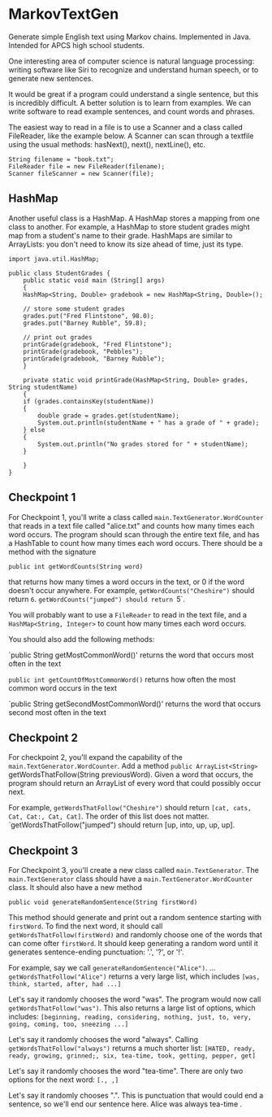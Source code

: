 # MarkovTextGen
Generate simple English text using Markov chains. Implemented in Java. Intended for APCS high school students.

One interesting area of computer science is natural language processing: writing software like Siri to recognize and understand human speech, or to generate new sentences. 

It would be great if a program could understand a single sentence, but this is incredibly difficult. A better solution is to learn from examples. We can write software to read example sentences, and count words and phrases.

The easiest way to read in a file is to use a Scanner and a class called FileReader, like the example below. A Scanner can scan through a textfile using the usual methods: hasNext(), next(), nextLine(), etc.

```
String filename = "book.txt";
FileReader file = new FileReader(filename);
Scanner fileScanner = new Scanner(file);
```


## HashMap

Another useful class is a HashMap. A HashMap stores a mapping from one class to another. For example, a HashMap to store student grades might map from a student's name to their grade. HashMaps are similar to ArrayLists: you don't need to know its size ahead of time, just its type. 

```
import java.util.HashMap;

public class StudentGrades {
    public static void main (String[] args)
    {
	HashMap<String, Double> gradebook = new HashMap<String, Double>();

	// store some student grades
	grades.put("Fred Flintstone", 98.0);
	grades.put("Barney Rubble", 59.8);
	
	// print out grades
	printGrade(gradebook, "Fred Flintstone");
	printGrade(gradebook, "Pebbles");
	printGrade(gradebook, "Barney Rubble");
    }

    private static void printGrade(HashMap<String, Double> grades, String studentName)
    {
	if (grades.containsKey(studentName))
	{
	    double grade = grades.get(studentName);
	    System.out.println(studentName + " has a grade of " + grade);
	} else
	{
	    System.out.println("No grades stored for " + studentName);
	}

    }
}
```

## Checkpoint 1

For Checkpoint 1, you'll write a class called `main.TextGenerator.WordCounter` that reads in a text file called "alice.txt" and counts how many times each word occurs. The program should scan through the entire text file, and has a HashTable to count how many times each word occurs. There should be a method with the signature

`public int getWordCounts(String word)`

that returns how many times a word occurs in the text, or 0 if the word doesn't occur anywhere. For example, `getWordCounts("Cheshire")` should return `6`. `getWordCounts("jumped") should return `5`.

You will probably want to use a `FileReader` to read in the text file, and a `HashMap<String, Integer>` to count how many times each word occurs.

You should also add the following methods:

`public String getMostCommonWord()' returns the word that occurs most often in the text

`public int getCountOfMostCommonWord()` returns how often the most common word occurs in the text

`public String getSecondMostCommonWord()' returns the word that occurs second most often in the text

## Checkpoint 2

For checkpoint 2, you'll expand the capability of the `main.TextGenerator.WordCounter`. Add a method `public ArrayList<String>` getWordsThatFollow(String previousWord). Given a word that occurs, the program should return an ArrayList of every word that could possibly occur next.

For example, `getWordsThatFollow("Cheshire")` should return `[cat, cats, Cat, Cat:, Cat, Cat]`. The order of this list does not matter. `getWordsThatFollow("jumped") should return [up, into, up, up, up].



## Checkpoint 3

For Checkpoint 3, you'll create a new class called `main.TextGenerator`. The `main.TextGenerator` class should have a `main.TextGenerator.WordCounter` class. It should also have a new method

`public void generateRandomSentence(String firstWord)`

This method should generate and print out a random sentence starting with `firstWord`. To find the next word, it should call `getWordsThatFollow(firstWord)` and randomly choose one of the words that can come ofter `firstWord`. It should keep generating a random word until it generates sentence-ending punctuation: '.', '?', or '!'.

For example, say we call `generateRandomSentence("Alice")`.  ...
`getWordsThatFollow("Alice")` returns a very large list, which includes `[was, think, started, after, had ...]`

Let's say it randomly chooses the word "was". The program would now call `getWordsThatFollow("was")`. This also returns a large list of options, which includes: `[beginning, reading, considering, nothing, just, to, very, going, coming, too, sneezing ...]`

Let's say it randomly chooses the word "always". Calling `getWordsThatFollow("always")` returns a much shorter list: `[HATED, ready, ready, growing, grinned;, six, tea-time, took, getting, pepper, get]`

Let's say it randomly chooses the word "tea-time". There are only two options for the next word: `[., ,]`

Let's say it randomly chooses ".". This is punctuation that would could end a sentence, so we'll end our sentence here. Alice was always tea-time .


